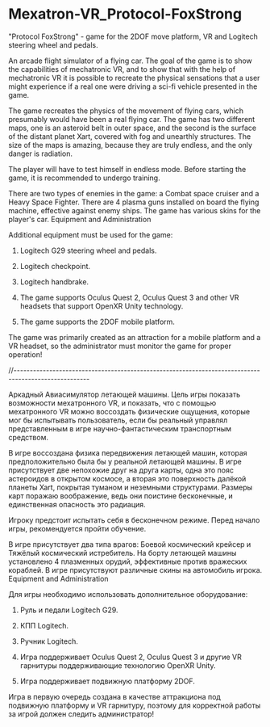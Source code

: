 # Mexatron-VR_Protocol-FoxStrong
"Protocol FoxStrong" - game for the 2DOF move platform, VR and Logitech steering wheel and pedals.

An arcade flight simulator of a flying car. The goal of the game is to show the capabilities of mechatronic VR, and to show that with the help of mechatronic VR it is possible to recreate the physical sensations that a user might experience if a real one were driving a sci-fi vehicle presented in the game.

The game recreates the physics of the movement of flying cars, which presumably would have been a real flying car.
The game has two different maps, one is an asteroid belt in outer space, and the second is the surface of the distant planet Xart, covered with fog and unearthly structures. The size of the maps is amazing, because they are truly endless, and the only danger is radiation.

The player will have to test himself in endless mode. Before starting the game, it is recommended to undergo training.

There are two types of enemies in the game: a Combat space cruiser and a Heavy Space Fighter. There are 4 plasma guns installed on board the flying machine, effective against enemy ships. The game has various skins for the player's car.
Equipment and Administration

Additional equipment must be used for the game:

1. Logitech G29 steering wheel and pedals.

2. Logitech checkpoint.

3. Logitech handbrake.

4. The game supports Oculus Quest 2, Oculus Quest 3 and other VR headsets that support OpenXR Unity technology.

5. The game supports the 2DOF mobile platform. 

The game was primarily created as an attraction for a mobile platform and a VR headset, so the administrator must monitor the game for proper operation!

//-----------------------------------------------------------------------------------------------------

Аркадный Авиасимулятор летающей машины. Цель игры показать возможности мехатронного VR, и показать, что с помощью мехатронного VR можно воссоздать физические ощущения, которые мог бы испытывать пользователь, если бы реальный управлял представленным в игре научно-фантастическим транспортным средством.

В игре воссоздана физика передвижения летающей машин, которая предположительно была бы у реальной летающей машины.
В игре присутствует две непохожие друг на друга карты, одна это пояс астероидов в открытом космосе, а вторая это поверхность далёкой планеты Xart, покрытая туманом и неземными структурами. Размеры карт поражаю воображение, ведь они поистине бесконечные, и единственная опасность это радиация.

Игроку предстоит испытать себя в бесконечном режиме. Перед начало игры, рекомендуется пройти обучение.

В игре присутствует два типа врагов: Боевой космический крейсер и Тяжёлый космический истребитель. На борту летающей машины установлено 4 плазменных орудий, эффективные против вражеских кораблей. В игре присутствуют различные скины на автомобиль игрока.
Equipment and Administration

Для игры необходимо использовать дополнительное оборудование:

1. Руль и педали Logitech G29.

2. КПП Logitech.

3. Ручник Logitech.

4. Игра поддерживает Oculus Quest 2, Oculus Quest 3 и другие VR гарнитуры поддерживающие технологию OpenXR Unity.

5. Игра поддерживает подвижную платформу 2DOF. 

Игра в первую очередь создана в качестве аттракциона под подвижную платформу и VR гарнитуру, поэтому для корректной работы за игрой должен следить администратор!
